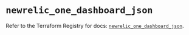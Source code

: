 # `newrelic_one_dashboard_json`

Refer to the Terraform Registry for docs: [`newrelic_one_dashboard_json`](https://registry.terraform.io/providers/newrelic/newrelic/3.60.2/docs/resources/one_dashboard_json).
